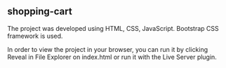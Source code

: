 ## shopping-cart
The project was developed using HTML, CSS, JavaScript. Bootstrap CSS framework is used.

In order to view the project in your browser, you can run it by clicking Reveal in File Explorer on index.html or run it with the Live Server plugin.
